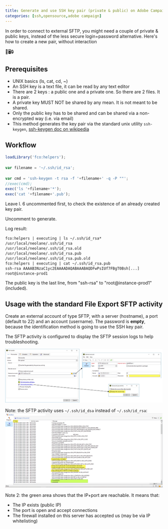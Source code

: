 ```yaml
---
title: Generate and use SSH key pair (private & public) on Adobe Campaign
categories: [ssh,opensource,adobe campaign]
---
```


In order to connect to external SFTP, you might need a couple of private & public keys, instead of the less secure login+password alternative.
Here's how to create a new pair, without interaction 

<p class="text-center">🔑🖥️🔒</p>

<!--more-->

## Prerequisites
- UNIX basics (ls, cat, cd, ~)
- An SSH key is a text file, it can be read by any text editor
- There are 2 keys : a public one and a private one. So there are 2 files. It is a pair.
- A private key MUST NOT be shared by any mean. It is not meant to be shared.
- Only the public key has to be shared and can be shared via a non-encrypted way (i.e. via email)
- This method generates the key pair via the standard unix utility `ssh-keygen`, [ssh-keygen doc on wikipedia](https://en.wikipedia.org/wiki/Ssh-keygen)

## Workflow

```javascript
loadLibrary('fco:helpers');

var filename = '~/.ssh/id_rsa';

var cmd = 'ssh-keygen -t rsa -f '+filename+' -q -P ""';
//exec(cmd);
exec('ls '+filename+'*');
exec('cat '+filename+'.pub');
```

Leave l. 6 uncommented first, to check the existence of an already created key pair.

Uncomment to generate.

Log result:
```console
fco:helpers | executing | ls ~/.ssh/id_rsa*
/usr/local/neolane/.ssh/id_rsa
/usr/local/neolane/.ssh/id_rsa.old
/usr/local/neolane/.ssh/id_rsa.pub
/usr/local/neolane/.ssh/id_rsa.pub.old
fco:helpers | executing | cat ~/.ssh/id_rsa.pub
ssh-rsa AAAAB3NzaC1yc2EAAAADAQABAAABAQDFwPsIUf7FBgT0Bsh[...] root@instance-prod1
```

The public key is the last line, from "ssh-rsa" to "root@instance-prod1" (included).

## Usage with the standard File Export SFTP activity

Create an external account of type SFTP, with a server (hostname), a port (default to 22) and an account (username). The password is **empty**, because the identification method is going to use the SSH key pair.

The SFTP activity is configured to display the SFTP session logs to help troubleshooting.

![](/assets/images/2020/adobe-campaign-sftp-ssh-keys-connction.jpg)

Note: the SFTP activity uses `~/.ssh/id_dsa` instead of `~/.ssh/id_rsa`:
![](/assets/images/2020/adobe-campaign-sftp-ssh-keys-activity.jpg)

Note 2: the green area shows that the IP+port are reachable. It means that:
- The IP exists (public IP)
- The port is open and accept connections
- The firewall installed on this server has accepted us (may be via IP whitelisting)
